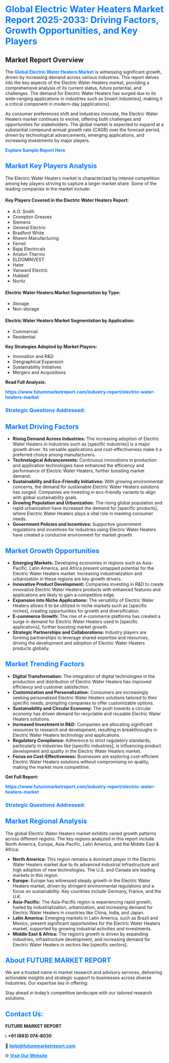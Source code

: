 <h1 style="color: #007BFF;">Global Electric Water Heaters Market Report 2025-2033: Driving Factors, Growth Opportunities, and Key Players</h1>

<section id="overview">
<h2>Market Report Overview</h2>
<p>The <a href="https://www.futuremarketreport.com/industry-report/electric-water-heaters-market" style="color: #007BFF; text-decoration: none;"><strong>Global Electric Water Heaters Market</strong></a> is witnessing significant growth, driven by increasing demand across various industries. This report delves into the key aspects of the Electric Water Heaters market, providing a comprehensive analysis of its current status, future potential, and challenges. The demand for Electric Water Heaters has surged due to its wide-ranging applications in industries such as [insert industries], making it a critical component in modern-day [applications].</p>
<p>As consumer preferences shift and industries innovate, the Electric Water Heaters market continues to evolve, offering both challenges and opportunities for stakeholders. The global market is expected to expand at a substantial compound annual growth rate (CAGR) over the forecast period, driven by technological advancements, emerging applications, and increasing investments by major players.</p>
</section>

<section id="overview">
<p><a href="https://www.futuremarketreport.com/request-sample/reportId=75557" style="color: #007BFF; text-decoration: none;"><strong>Explore Sample Report Here</strong></a></p>
</section>

<section id="key-players">
<h2 style="color: #007BFF;">Market Key Players Analysis</h2>
<p>The Electric Water Heaters market is characterized by intense competition among key players striving to capture a larger market share. Some of the leading companies in the market include:</p>
<h4>Key Players Covered in the Electric Water Heaters Report:</h4>
<ul><li>A.O. Smith</li><li>Crompton Greaves</li><li>Siemens</li><li>General Electric</li><li>Bradford White</li><li>Rheem Manufacturing</li><li>Ferroli</li><li>Bajaj Electricals</li><li>Ariston Thermo</li><li>ELDOMINVEST</li><li>Haier</li><li>Vanward Electric</li><li>Hubbell</li><li>Noritz</li></ul>
<h4>Electric Water Heaters Market Segmentation by Type:</h4>
<ul><li>Storage</li><li>Non-storage</li></ul>

<h4>Electric Water Heaters Market Segmentation by Application:</h4>
<ul><li>Commercial</li><li>Residential</li></ul>
<p><strong>Key Strategies Adopted by Market Players:</strong></p>
<ul>
<li>Innovation and R&D</li>
<li>Geographical Expansion</li>
<li>Sustainability Initiatives</li>
<li>Mergers and Acquisitions</li>
</ul>
</section>

<section>
<p><strong>Read Full Analysis: </strong></p><a href="https://www.futuremarketreport.com/industry-report/electric-water-heaters-market" style="color: #007BFF; text-decoration: none;"><strong>https://www.futuremarketreport.com/industry-report/electric-water-heaters-market</strong></a>
<h3 style="color: #007BFF;">Strategic Questions Addressed:</h3>
</section>

<section id="driving-factors">
<h2 style="color: #007BFF;">Market Driving Factors</h2>
<ul>
<li><strong>Rising Demand Across Industries:</strong> The increasing adoption of Electric Water Heaters in industries such as [specific industries] is a major growth driver. Its versatile applications and cost-effectiveness make it a preferred choice among manufacturers.</li>
<li><strong>Technological Advancements:</strong> Continuous innovations in production and application technologies have enhanced the efficiency and performance of Electric Water Heaters, further boosting market demand.</li>
<li><strong>Sustainability and Eco-Friendly Initiatives:</strong> With growing environmental concerns, the demand for sustainable Electric Water Heaters solutions has surged. Companies are investing in eco-friendly variants to align with global sustainability goals.</li>
<li><strong>Growing Population and Urbanization:</strong> The rising global population and rapid urbanization have increased the demand for [specific products], where Electric Water Heaters plays a vital role in meeting consumer needs.</li>
<li><strong>Government Policies and Incentives:</strong> Supportive government regulations and incentives for industries using Electric Water Heaters have created a conducive environment for market growth.</li>
</ul>
</section>

<section id="growth-opportunities">
<h2 style="color: #007BFF;">Market Growth Opportunities</h2>
<ul>
<li><strong>Emerging Markets:</strong> Developing economies in regions such as Asia-Pacific, Latin America, and Africa present untapped potential for the Electric Water Heaters market. Increasing industrialization and urbanization in these regions are key growth drivers.</li>
<li><strong>Innovative Product Development:</strong> Companies investing in R&D to create innovative Electric Water Heaters products with enhanced features and applications are likely to gain a competitive edge.</li>
<li><strong>Expansion into Niche Applications:</strong> The versatility of Electric Water Heaters allows it to be utilized in niche markets such as [specific niches], creating opportunities for growth and diversification.</li>
<li><strong>E-commerce Growth:</strong> The rise of e-commerce platforms has created a surge in demand for Electric Water Heaters used in [specific applications], further boosting market growth.</li>
<li><strong>Strategic Partnerships and Collaborations:</strong> Industry players are forming partnerships to leverage shared expertise and resources, driving the development and adoption of Electric Water Heaters products globally.</li>
</ul>
</section>

<section id="trending-factors">
<h2 style="color: #007BFF;">Market Trending Factors</h2>
<ul>
<li><strong>Digital Transformation:</strong> The integration of digital technologies in the production and distribution of Electric Water Heaters has improved efficiency and customer satisfaction.</li>
<li><strong>Customization and Personalization:</strong> Consumers are increasingly seeking personalized Electric Water Heaters solutions tailored to their specific needs, prompting companies to offer customizable options.</li>
<li><strong>Sustainability and Circular Economy:</strong> The push towards a circular economy has driven demand for recyclable and reusable Electric Water Heaters solutions.</li>
<li><strong>Increased Investment in R&D:</strong> Companies are allocating significant resources to research and development, resulting in breakthroughs in Electric Water Heaters technology and applications.</li>
<li><strong>Regulatory Compliance:</strong> Adherence to strict regulatory standards, particularly in industries like [specific industries], is influencing product development and quality in the Electric Water Heaters market.</li>
<li><strong>Focus on Cost-Effectiveness:</strong> Businesses are exploring cost-efficient Electric Water Heaters solutions without compromising on quality, making the market more competitive.</li>
</ul>
</section>

<section>
<p><strong>Get Full Report: </strong></p><a href="https://www.futuremarketreport.com/industry-report/electric-water-heaters-market" style="color: #007BFF; text-decoration: none;"><strong>https://www.futuremarketreport.com/industry-report/electric-water-heaters-market</strong></a>
<h3 style="color: #007BFF;">Strategic Questions Addressed:</h3>
</section>


<section id="regional-analysis">
<h2 style="color: #007BFF;">Market Regional Analysis</h2>
<p>The global Electric Water Heaters market exhibits varied growth patterns across different regions. The key regions analyzed in this report include North America, Europe, Asia-Pacific, Latin America, and the Middle East & Africa:</p>
<ul>
<li><strong>North America:</strong> This region remains a dominant player in the Electric Water Heaters market due to its advanced industrial infrastructure and high adoption of new technologies. The U.S. and Canada are leading markets in this region.</li>
<li><strong>Europe:</strong> Europe has witnessed steady growth in the Electric Water Heaters market, driven by stringent environmental regulations and a focus on sustainability. Key countries include Germany, France, and the U.K.</li>
<li><strong>Asia-Pacific:</strong> The Asia-Pacific region is experiencing rapid growth, fueled by industrialization, urbanization, and increasing demand for Electric Water Heaters in countries like China, India, and Japan.</li>
<li><strong>Latin America:</strong> Emerging markets in Latin America, such as Brazil and Mexico, present significant opportunities for the Electric Water Heaters market, supported by growing industrial activities and investments.</li>
<li><strong>Middle East & Africa:</strong> The region’s growth is driven by expanding industries, infrastructure development, and increasing demand for Electric Water Heaters in sectors like [specific sectors].</li>
</ul>
</section>

<footer>
<h2 style="color: #007BFF;">About FUTURE MARKET REPORT</h2>
<p>We are a trusted name in market research and advisory services, delivering actionable insights and strategic support to businesses across diverse industries. Our expertise lies in offering:</p>

<p>Stay ahead in today’s competitive landscape with our tailored research solutions.</p>

<h2 style="color: #007BFF;">Contact Us:</h2>
<p><strong>FUTURE MARKET REPORT</strong></p>
<p>📞 <strong>+91 (883) 074-8030</strong></p>
<p>📧 <strong><a href="mailto:help@futuremarketreport.com" style="color: #007BFF;">help@futuremarketreport.com</a></strong></p>
<p>🌐 <strong><a href="https://www.futuremarketreport.com/" style="color: #007BFF;">Visit Our Website</a></strong></p>
</footer>